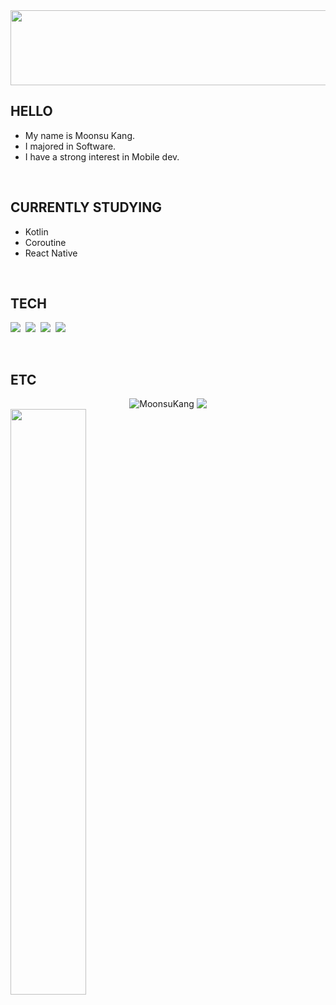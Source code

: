 <!-- 
<div align="left">
   
[![Hits](https://hits.seeyoufarm.com/api/count/incr/badge.svg?url=https%3A%2F%2Fgithub.com%2Fkms9978%2Fkms9978&count_bg=%2330D3AA&title_bg=%23555555&icon=&icon_color=%23E7E7E7&title=hits&edge_flat=false)](https://github.com/kms9978)
  
</div>


---

<p align="left">
  <a href="https://github.com/devxb/gitanimals">
    <img
      src="https://render.gitanimals.org/farms/MoonsuKang"
      width="600"
      height="300"
    />
  </a>
</p>
-->

<a href="https://github.com/devxb/gitanimals">
  <img src="https://render.gitanimals.org/lines/MoonsuKAng" width="1000" height="120"/>
</a>

## HELLO
- My name is Moonsu Kang.
- I majored in Software.
- I have a strong interest in Mobile dev.

</br>

## CURRENTLY STUDYING

<!-- ![React Native](https://img.shields.io/badge/React_Native-20232A?style=for-the-badge&logo=react&logoColor=61DAFB) -->
- Kotlin
- Coroutine
- React Native

</br>

## TECH
<p>
   <img src="https://img.shields.io/badge/Kotlin-7F52FF?style=flat-square&logo=Kotlin&logoColor=white"/></a>&nbsp
  <img src="https://img.shields.io/badge/Python-3766AB?style=flat-square&logo=Python&logoColor=white"/></a>&nbsp 
  <img src="https://img.shields.io/badge/Android-3DDC84?style=flat-square&logo=Android&logoColor=white"/></a>&nbsp
  <img src="https://img.shields.io/badge/Jetpack Compose-4285F4?style=flat-square&logo=jetpackcompose&logoColor=white"/></a>&nbsp
</p>

</br>

## ETC
<div align="center">
  <img src="https://github-readme-stats.vercel.app/api?username=MoonsuKang&show_icons=true&theme=tokyonight&bg_color=FFFFFF00&hide_border=true&text_color=738ADB&icon_color=99aab5" alt="MoonsuKang" style="display: inline-block; vertical-align: top;" />
  <img src="https://streak-stats.demolab.com?user=MoonsuKang&theme=discord-old-blurple&hide_border=true&date_format=%5BY.%5Dn.j&background=FFFFFF00" style="display: inline-block; vertical-align: top;" />
</div>


<!-- ### PROBLEM SOLVE -->
<!-- [![Solved.ac Profile](http://mazassumnida.wtf/api/v2/generate_badge?boj=rkdms4971)](https://solved.ac/rkdms4971/) -->


<div align='left'>
  <img width="49%" src="https://velog-readme-stats.vercel.app/api?name=rivermoon99&color=black">
</div>




